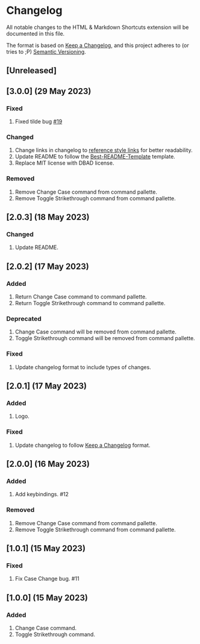 # Changelog

All notable changes to the HTML & Markdown Shortcuts extension will be documented in this file.

The format is based on [Keep a Changelog][Keep a Changelog url], and this project adheres to (or tries to ;P) [Semantic Versioning][Semantic Versioning url].

## [Unreleased]

## [3.0.0] (29 May 2023)

### Fixed

1. Fixed tilde bug [#19]

### Changed

1. Change links in changelog to [reference style links][reference style links url] for better readability.
1. Update README to follow the [Best-README-Template][Best-README-Template url] template.
1. Replace MIT license with DBAD license.

### Removed

1. Remove Change Case command from command pallette.
1. Remove Toggle Strikethrough command from command pallette.

## [2.0.3] (18 May 2023)

### Changed

1. Update README.

## [2.0.2] (17 May 2023)

### Added

1. Return Change Case command to command pallette.
1. Return Toggle Strikethrough command to command pallette.

### Deprecated

1. Change Case command will be removed from command pallette.
1. Toggle Strikethrough command will be removed from command pallette.

### Fixed

1. Update changelog format to include types of changes.

## [2.0.1] (17 May 2023)

### Added

1. Logo.

### Fixed

1. Update changelog to follow [Keep a Changelog](https://keepachangelog.com/en/1.1.0/) format.

## [2.0.0] (16 May 2023)

### Added

1. Add keybindings. #12

### Removed

1. Remove Change Case command from command pallette.
1. Remove Toggle Strikethrough command from command pallette.

## [1.0.1] (15 May 2023)

### Fixed

1. Fix Case Change bug. #11

## [1.0.0] (15 May 2023)

### Added

1. Change Case command.
1. Toggle Strikethrough command.

<!-- References -->

[Keep a Changelog url]: https://keepachangelog.com/en/1.0.0/
[Semantic Versioning url]: https://semver.org/spec/v2.0.0.html
[2.0.4]: https://marketplace.visualstudio.com/items?itemName=SherpadNdabambi.html-markdown-shortcuts
[#19]: https://github.com/SherpadNdabambi/html-markdown-shortcuts/issues/19
[reference style links url]: https://www.markdownguide.org/basic-syntax/#reference-style-links
[Best-README-Template url]: https://github.com/othneildrew/Best-README-Template
